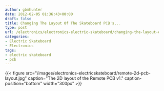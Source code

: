 ```yaml
---
author: gbmhunter
date: 2012-02-05 01:36:43+00:00
draft: false
title: Changing The Layout Of The Skateboard PCB's...
type: post
url: /electronics/electronics-electric-skateboard/changing-the-layout-of-the-skateboard-pcbs
categories:
- Electric Skateboard
- Electronics
tags:
- electric skateboard
- pcb
---
```


{{< figure src="/images/electronics-electricskateboard/remote-2d-pcb-layout.jpg" caption="The 2D layout of the Remote PCB v1." caption-position="bottom" width="300px" >}}

